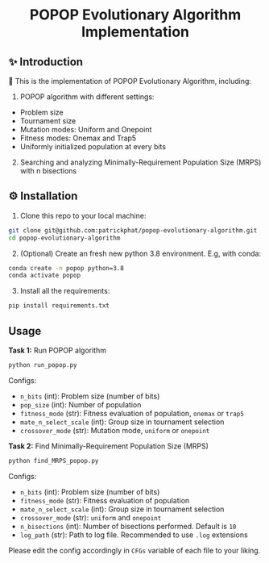 <div align="center">

# POPOP Evolutionary Algorithm Implementation

</div>

## ✨ Introduction

🚀 This is the implementation of POPOP Evolutionary Algorithm, including:

1. POPOP algorithm with different settings:

- Problem size
- Tournament size
- Mutation modes: Uniform and Onepoint
- Fitness modes: Onemax and Trap5
- Uniformly initialized population at every bits

2. Searching and analyzing Minimally-Requirement Population Size (MRPS) with n bisections

## ⚙️ Installation

1. Clone this repo to your local machine:

```bash
git clone git@github.com:patrickphat/popop-evolutionary-algorithm.git
cd popop-evolutionary-algorithm
```

2. (Optional) Create an fresh new python 3.8 environment. E.g, with conda:

```bash
conda create -n popop python=3.8
conda activate popop
```

3. Install all the requirements:

```bash
pip install requirements.txt
```

## Usage

**Task 1:** Run POPOP algorithm

```bat
python run_popop.py
```

Configs:

- `n_bits` (int): Problem size (number of bits)
- `pop_size` (int): Number of population
- `fitness_mode` (str): Fitness evaluation of population, `onemax` or `trap5`
- `mate_n_select_scale` (int): Group size in tournament selection
- `crossover_mode` (str): Mutation mode, `uniform` or `onepoint`

**Task 2:** Find Minimally-Requirement Population Size (MRPS)

```bat
python find_MRPS_popop.py
```

Configs:

- `n_bits` (int): Problem size (number of bits)
- `fitness_mode` (str): Fitness evaluation of population
- `mate_n_select_scale` (int): Group size in tournament selection
- `crossover_mode` (str): `uniform` and `onepoint`
- `n_bisections` (int): Number of bisections performed. Default is `10`
- `log_path` (str): Path to log file. Recommended to use `.log` extensions

Please edit the config accordingly in `CFGs` variable of each file to your liking.
